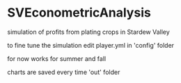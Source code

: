 # SVEconometricAnalysis

simulation of profits from plating crops in Stardew Valley

to fine tune the simulation edit player.yml in 'config' folder

for now works for summer and fall

charts are saved every time 'out' folder
